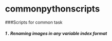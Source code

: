 # commonpythonscripts

###Scripts for common task 

##### 1 . Renaming images in any variable index format
